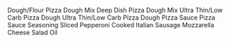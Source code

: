Dough/Flour
Pizza Dough Mix
Deep Dish Pizza Dough Mix
Ultra Thin/Low Carb Pizza Dough
Ultra Thin/Low Carb Pizza Dough
Pizza Sauce
Pizza Sauce Seasoning
Sliced Pepperoni
Cooked Italian Sausage
Mozzarella Cheese
Salad Oil
